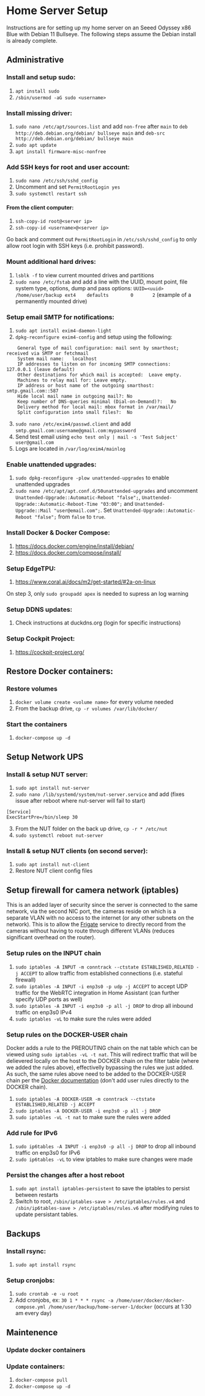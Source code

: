 # Home Server Setup
Instructions are for setting up my home server on an Seeed Odyssey x86 Blue with Debian 11 Bullseye. The following steps assume the Debian install is already complete.

## Administrative
### Install and setup sudo:
1. `apt install sudo`
2. `/sbin/usermod -aG sudo <username>`

### Install missing driver:
1. `sudo nano /etc/apt/sources.list` and add `non-free` after `main` to `deb http://deb.debian.org/debian/ bullseye main` and `deb-src http://deb.debian.org/debian/ bullseye main`
2. `sudo apt update`
3. `apt install firmware-misc-nonfree`

### Add SSH keys for root and user account:
1. `sudo nano /etc/ssh/sshd_config`
2. Uncomment and set `PermitRootLogin yes`
3. `sudo systemctl restart ssh`

#### From the client computer:
1. `ssh-copy-id root@<server ip>`
2. `ssh-copy-id <username>@<server ip>`

Go back and comment out `PermitRootLogin` in `/etc/ssh/sshd_config` to only allow root login with SSH keys (i.e. prohibit password).

### Mount additional hard drives:
1. `lsblk -f` to view current mounted drives and partitions
2. `sudo nano /etc/fstab` and add a line with the UUID, mount point, file system type, options, dump and pass options: `UUID=<uuid> /home/user/backup ext4    defaults        0       2` (example of a permanently mounted drive)

### Setup email SMTP for notifications:
1. `sudo apt install exim4-daemon-light`
2. `dpkg-reconfigure exim4-config` and setup using the following:

````
    General type of mail configuration:	mail sent by smarthost; received via SMTP or fetchmail
    System mail name:	localhost
    IP addresses to listen on for incoming SMTP connections:	127.0.0.1 (leave default)
    Other destinations for which mail is accepted:	Leave empty.
    Machines to relay mail for:	Leave empty.
    IP address or host name of the outgoing smarthost:	smtp.gmail.com::587
    Hide local mail name in outgoing mail?:	No
    Keep number of DNS-queries minimal (Dial-on-Demand)?:	No
    Delivery method for local mail:	mbox format in /var/mail/
    Split configuration into small files?:	No
````

3. `sudo nano /etc/exim4/passwd.client` and add `smtp.gmail.com:username@gmail.com:mypassword`
4. Send test email using `echo test only | mail -s 'Test Subject' user@gmail.com`
5. Logs are located in `/var/log/exim4/mainlog`

### Enable unattended upgrades:
1. `sudo dpkg-reconfigure -plow unattended-upgrades` to enable unattended upgrades
2. `sudo nano /etc/apt/apt.conf.d/50unattended-upgrades` and uncomment `Unattended-Upgrade::Automatic-Reboot "false";`, `Unattended-Upgrade::Automatic-Reboot-Time "03:00";` and `Unattended-Upgrade::Mail "user@email.com";`. Set `Unattended-Upgrade::Automatic-Reboot "false";` from `false` to `true`.

### Install Docker & Docker Compose:
1. https://docs.docker.com/engine/install/debian/
2. https://docs.docker.com/compose/install/

### Setup EdgeTPU:
1. https://www.coral.ai/docs/m2/get-started/#2a-on-linux

On step 3, only `sudo groupadd apex` is needed to supress an log warning

### Setup DDNS updates:
1. Check instructions at duckdns.org (login for specific instructions)

### Setup Cockpit Project:
1. https://cockpit-project.org/

## Restore Docker containers:
### Restore volumes
1. `docker volume create <volume name>` for every volume needed
2. From the backup drive, `cp -r volumes /var/lib/docker/`

### Start the containers
1. `docker-compose up -d`

## Setup Network UPS
### Install & setup NUT server:
1. `sudo apt install nut-server`
2. `sudo nano /lib/systemd/system/nut-server.service` and add (fixes issue after reboot where nut-server will fail to start)

````
[Service]
ExecStartPre=/bin/sleep 30
````
3. From the NUT folder on the back up drive, `cp -r * /etc/nut`
4. `sudo systemctl reboot nut-server`

### Install & setup NUT clients (on second server):
1. `sudo apt install nut-client`
2. Restore NUT client config files

## Setup firewall for camera network (iptables)
This is an added layer of security since the server is connected to the same network, via the second NIC port, the cameras reside on which is a separate VLAN with no access to the internet (or any other subnets on the network). This is to allow the [Frigate](https://frigate.video) service to directly record from the cameras without having to route through different VLANs (reduces significant overhead on the router).

### Setup rules on the INPUT chain
1. `sudo iptables -A INPUT -m conntrack --ctstate ESTABLISHED,RELATED -j ACCEPT` to allow traffic from established connections (i.e. stateful firewall)
2. `sudo iptables -A INPUT -i enp3s0 -p udp -j ACCEPT` to accept UDP traffic for the WebRTC integration in Home Assistant (can further specify UDP ports as well)
3. `sudo iptables -A INPUT -i enp3s0 -p all -j DROP` to drop all inbound traffic on enp3s0 IPv4
4. `sudo iptables -vL` to make sure the rules were added

### Setup rules on the DOCKER-USER chain
Docker adds a rule to the PREROUTING chain on the nat table which can be viewed using `sudo iptables -vL -t nat`. This will redirect traffic that will be delievered locally on the host to the DOCKER chain on the filter table (where we added the rules above), effectivelly bypassing the rules we just added. As such, the same rules above need to be added to the DOCKER-USER chain per the [Docker documentation](https://docs.docker.com/network/iptables/) (don't add user rules directly to the DOCKER chain).
1. `sudo iptables -A DOCKER-USER -m conntrack --ctstate ESTABLISHED,RELATED -j ACCEPT`
2. `sudo iptables -A DOCKER-USER -i enp3s0 -p all -j DROP`
3. `sudo iptables -vL -t nat` to make sure the rules were added

### Add rule for IPv6
1. `sudo ip6tables -A INPUT -i enp3s0 -p all -j DROP` to drop all inbound traffic on enp3s0 for IPv6
2. `sudo ip6tables -vL` to view iptables to make sure changes were made

### Persist the changes after a host reboot
1. `sudo apt install iptables-persistent` to save the iptables to persist between restarts
2. Switch to root, `/sbin/iptables-save > /etc/iptables/rules.v4` and `/sbin/ip6tables-save > /etc/iptables/rules.v6` after modifying rules to update persistant tables.

## Backups
### Install rsync:
1. `sudo apt install rsync`

### Setup cronjobs:
1. `sudo crontab -e -u root`
2. Add cronjobs, ex: `30 1 * * * rsync -a /home/user/docker/docker-compose.yml /home/user/backup/home-server-1/docker` (occurs at 1:30 am every day)

## Maintenence
### Update docker containers
### Update containers:
1. `docker-compose pull`
2. `docker-compose up -d`
